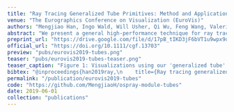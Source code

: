 ```yaml
---
title: "Ray Tracing Generalized Tube Primitives: Method and Applications"
venue: "The Eurographics Conference on Visualization (EuroVis)"
authors: "Mengjiao Han, Ingo Wald, Will Usher, Qi Wu, Feng Wang, Valerio Pascucci, Charles D. Hansen, and Chris R. Johnson"
abstract: "We present a general high-performance technique for ray tracing generalized tube primitives. Our technique efficiently supports tube primitives with fixed and varying radii, general acyclic graph structures with bifurcations, and correct transparency with interior surface removal. Such tube primitives are widely used in scientific visualization to represent diffusion tensor imaging tractographies, neuron morphologies, and scalar or vector fields of 3D flow. We implement our approach within the OSPRay ray tracing framework, and evaluate it on a range of interactive visualization use cases of fixed- and varying-radius streamlines, pathlines, complex neuron morphologies, and brain tractographies. Our proposed approach provides interactive, high-quality rendering, with low memory overhead."
preprint_url: "https://drive.google.com/file/d/17pB_tIKD3jF6bVT1u9wpx9dwO_MqD-n6/view?usp=sharing"
official_url: "https://doi.org/10.1111/cgf.13703"
preview: "pubs/eurovis2019-tubes.png"
teaser: "pubs/eurovis2019-tubes-teaser.png"
teaser_caption: "Figure 1: Visualizations using our 'generalized tube' primitives. (a): DTI tractography data, semi-transparent fixed-radius streamlines (218K line segments). (b): A generated neuron assembly test case, streamlines with varying radii and bifurcations (3.2M l. s.). (c): Aneurysm morphology, semi-transparent streamlines with varying radii and bifurcations (3.9K l. s.) and an opaque center line with fixed radius and bifurcations (3.9K l. s.). (d): A tornado simulation, withradius used to encode the velocity magnitude (3.56M l. s.). (e): Flow past a torus, fixed-radiuspathlines (6.5M l. s.). Rendered at: (a) 0.38FPS, (b) 7.2FPS, (c) 0.25FPS, (d) 18.8FPS, with a 20482 framebuffer; (e) 23FPS with a 2048 x 786 framebuffer Performance measured on a dual Intel® Xeon® E5-2640 v4 workstation, with shadows and ambient occlusion."
bibtex: "@inproceedings{han2019ray,\n    title={Ray tracing generalized tube primitives: Method and applications},\n    author={Han, Mengjiao and Wald, Ingo and Usher, Will and Wu, Qi and Wang, Feng and Pascucci, Valerio and Hansen, Charles D. and Johnson, Chris R.},\n    booktitle={Computer Graphics Forum},\n    volume={38},\n    number={3},\n    pages={467--478},\n    year={2019},\n    organization={Wiley Online Library}\n}"
permalink: "/publication/eurovis2019-tubes"
code: "https://github.com/MengjiaoH/ospray-module-tubes"
date: 2019-06-01
collection: "publications"
---
```

